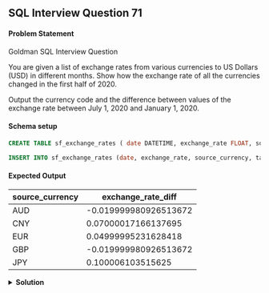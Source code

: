 ## SQL Interview Question 71

#### Problem Statement

<bold>Goldman SQL Interview Question</bold>

You are given a list of exchange rates from various currencies to US Dollars (USD) in different months.
Show how the exchange rate of all the currencies changed in the first half of 2020.

Output the currency code and the difference between values of the exchange rate between July 1, 2020 and January 1, 2020.
#### Schema setup

```sql
CREATE TABLE sf_exchange_rates ( date DATETIME, exchange_rate FLOAT, source_currency VARCHAR(10), target_currency VARCHAR(10));

INSERT INTO sf_exchange_rates (date, exchange_rate, source_currency, target_currency) VALUES ('2020-01-01', 1.12, 'EUR', 'USD'), ('2020-01-01', 1.31, 'GBP', 'USD'), ('2020-01-01', 109.56, 'JPY', 'USD'), ('2020-07-01', 1.17, 'EUR', 'USD'), ('2020-07-01', 1.29, 'GBP', 'USD'), ('2020-07-01', 109.66, 'JPY', 'USD'), ('2020-01-01', 0.75, 'AUD', 'USD'), ('2020-07-01', 0.73, 'AUD', 'USD'), ('2020-01-01', 6.98, 'CNY', 'USD'), ('2020-07-01', 7.05, 'CNY', 'USD');
```

#### Expected Output

| source_currency | exchange_rate_diff      |
|-----------------|-------------------------|
| AUD             | -0.019999980926513672   |
| CNY             | 0.07000017166137695     |
| EUR             | 0.04999995231628418     |
| GBP             | -0.019999980926513672   |
| JPY             | 0.100006103515625       |

<details>
<summary><strong>Solution</strong></summary>

```sql
WITH months_exchange_value AS
(
 SELECT
     source_currency,
     MAX(CASE WHEN MONTH(date) = 01 THEN exchange_rate ELSE 0 END) AS jan_exchange_value,
     MAX(CASE WHEN MONTH(date) = 07 THEN exchange_rate ELSE 0 END) AS july_exchange_value
 FROM sf_exchange_rates
 WHERE target_currency = 'USD'
 GROUP BY source_currency
)

SELECT
    source_currency,
    july_exchange_value - jan_exchange_value AS exchange_rate_diff
FROM months_exchange_value
ORDER BY source_currency;
```
</details>
